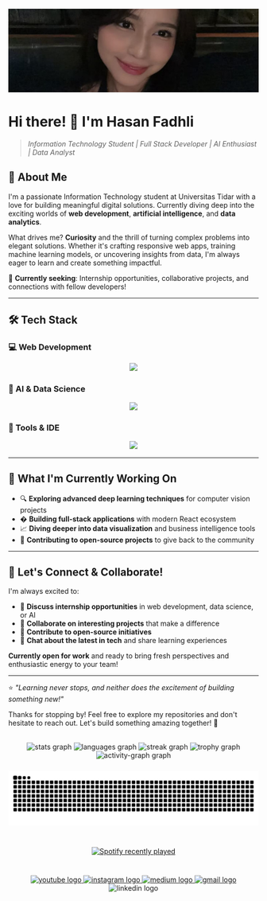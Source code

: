 ![kath](head/kath.jpg)

# Hi there! 👋 I'm Hasan Fadhli 

> *Information Technology Student | Full Stack Developer | AI Enthusiast | Data Analyst*

## 🚀 About Me

I'm a passionate Information Technology student at Universitas Tidar with a love for building meaningful digital solutions. Currently diving deep into the exciting worlds of **web development**, **artificial intelligence**, and **data analytics**. 

What drives me? **Curiosity** and the thrill of turning complex problems into elegant solutions. Whether it's crafting responsive web apps, training machine learning models, or uncovering insights from data, I'm always eager to learn and create something impactful.

🎯 **Currently seeking**: Internship opportunities, collaborative projects, and connections with fellow developers!

---

## 🛠️ Tech Stack

### 💻 Web Development
<p align="center">
  <a href="https://skillicons.dev">
    <img src="https://skillicons.dev/icons?i=html,css,js,ts,react,nextjs,nodejs,express,tailwind,mongodb,mysql,firebase,git,github,postman,vite,prisma,vercel" />
  </a>
</p>

### 🤖 AI & Data Science
<p align="center">
  <a href="https://skillicons.dev">
    <img src="https://skillicons.dev/icons?i=py,pytorch,tensorflow,opencv,postgres,sqlite" />
  </a>
</p>

### 📱 Tools & IDE
<p align="center">
  <a href="https://skillicons.dev">
    <img src="https://skillicons.dev/icons?i=vscode,githubactions,notion" />
  </a>
</p>

---

## 🌱 What I'm Currently Working On

- 🔍 **Exploring advanced deep learning techniques** for computer vision projects
- � **Building full-stack applications** with modern React ecosystem
- 📈 **Diving deeper into data visualization** and business intelligence tools
- 🤝 **Contributing to open-source projects** to give back to the community

---

## 🎯 Let's Connect & Collaborate!

I'm always excited to:
- 💼 **Discuss internship opportunities** in web development, data science, or AI
- 🤝 **Collaborate on interesting projects** that make a difference
- 🌟 **Contribute to open-source initiatives**
- 💬 **Chat about the latest in tech** and share learning experiences

**Currently open for work** and ready to bring fresh perspectives and enthusiastic energy to your team! 

---

⭐ *"Learning never stops, and neither does the excitement of building something new!"* 

Thanks for stopping by! Feel free to explore my repositories and don't hesitate to reach out. Let's build something amazing together! 🚀


<br clear="both">

<div align="center">
  <img src="https://github-readme-stats.vercel.app/api?username=fadelveria&hide_title=false&hide_rank=false&show_icons=true&include_all_commits=true&count_private=true&disable_animations=false&theme=radical&locale=en&hide_border=false&order=1" height="150" alt="stats graph"  />
  <img src="https://github-readme-stats.vercel.app/api/top-langs?username=fadelveria&locale=en&hide_title=false&layout=compact&card_width=320&langs_count=5&theme=radical&hide_border=false&order=2" height="150" alt="languages graph"  />
  <img src="https://streak-stats.demolab.com?user=fadelveria&locale=en&mode=daily&theme=radical&hide_border=false&border_radius=5&order=3" height="150" alt="streak graph"  />
  <img src="https://github-profile-trophy.vercel.app?username=fadelveria&theme=radical&column=-1&row=1&margin-w=8&margin-h=8&no-bg=false&no-frame=false&order=4" height="150" alt="trophy graph"  />
  <img src="https://github-readme-activity-graph.vercel.app/graph?username=fadelveria&radius=16&theme=redical&area=true&order=5" height="300" alt="activity-graph graph"  />
</div>

###

<img src="https://raw.githubusercontent.com/fadelveria/fadelveria/output/snake.svg" alt="Snake animation" />

###

<br clear="both">

<div align="center">
  <a href="https://open.spotify.com/user/31kwrjaxhcc6aqj6r5nzfghv52s4">
    <img src="https://spotify-recently-played-readme.vercel.app/api?user=31kwrjaxhcc6aqj6r5nzfghv52s4&count=5&unique=true" alt="Spotify recently played"  />
  </a>
</div>

###

<br clear="both">

<div align="center">
  <a href="https://www.youtube.com/@faveria77" target="_blank">
    <img src="https://raw.githubusercontent.com/maurodesouza/profile-readme-generator/master/src/assets/icons/social/youtube/default.svg" width="52" height="40" alt="youtube logo"  />
  </a>
  <a href="https://www.instagram.com/faveria_/" target="_blank">
    <img src="https://raw.githubusercontent.com/maurodesouza/profile-readme-generator/master/src/assets/icons/social/instagram/default.svg" width="52" height="40" alt="instagram logo"  />
  </a>
  <a href="https://medium.com/@hasanfadhli699" target="_blank">
    <img src="https://raw.githubusercontent.com/maurodesouza/profile-readme-generator/master/src/assets/icons/social/medium/default.svg" width="52" height="40" alt="medium logo"  />
  </a>
  <a href="hasanfadhli699@gmail.com" target="_blank">
    <img src="https://raw.githubusercontent.com/maurodesouza/profile-readme-generator/master/src/assets/icons/social/gmail/default.svg" width="52" height="40" alt="gmail logo"  />
  </a>
  <img src="https://raw.githubusercontent.com/maurodesouza/profile-readme-generator/master/src/assets/icons/social/linkedin/default.svg" width="52" height="40" alt="linkedin logo"  />
</div>

###


